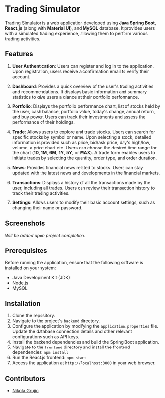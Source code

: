 # Trading Simulator

Trading Simulator is a web application developed using **Java Spring Boot**, **React.js** (along with **Material UI**), and **MySQL** database. It provides users with a simulated trading experience, allowing them to perform various trading activities.

## Features

1. **User Authentication**: Users can register and log in to the application. Upon registration, users receive a confirmation email to verify their account.

2. **Dashboard**: Provides a quick overview of the user's trading activities and recommendations. It displays basic information and summary statistics to give users a glance at their portfolio performance.

3. **Portfolio**: Displays the portfolio performance chart, list of stocks held by the user, cash balance, portfolio value, today's change, annual return, and buy power. Users can track their investments and assess the performance of their holdings.

4. **Trade**: Allows users to explore and trade stocks. Users can search for specific stocks by symbol or name. Upon selecting a stock, detailed information is provided such as price, bid/ask price, day's high/low, volume, a price chart etc. Users can choose the desired time range for the chart (**1D**, **1M**, **6M**, **1Y**, **5Y**, or **MAX**). A trade form enables users to initiate trades by selecting the quantity, order type, and order duration.

5. **News**: Provides financial news related to stocks. Users can stay updated with the latest news and developments in the financial markets.

6. **Transactions**: Displays a history of all the transactions made by the user, including all trades. Users can review their transaction history to track their trading activities.

7. **Settings**: Allows users to modify their basic account settings, such as changing their name or password.

## Screenshots

*Will be added upon project completion.*

## Prerequisites

Before running the application, ensure that the following software is installed on your system:

- Java Development Kit (JDK)
- Node.js
- MySQL

## Installation

1. Clone the repository.
2. Navigate to the project's `backend` directory.
3. Configure the application by modifying the `application.properties` file. Update the database connection details and other relevant configurations such as API keys.
4. Install the backend dependencies and build the Spring Boot application.
5. Navigate to the `frontend` directory and install the frontend dependencies: `npm install`
6. Run the React.js frontend: `npm start`
7. Access the application at `http://localhost:3000` in your web browser.

## Contributors

- [Nikola Grujic](https://github.com/nikolatechie)
